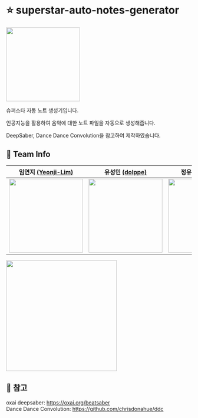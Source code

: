 # ⭐️ superstar-auto-notes-generator
<img src = "https://user-images.githubusercontent.com/57888020/182302865-e3448e92-7abf-4a9a-81f4-24e10c9e869b.png" width = "200px"/>

슈퍼스타 자동 노트 생성기입니다.

인공지능을 활용하여 음악에 대한 노트 파일을 자동으로 생성해줍니다.

DeepSaber, Dance Dance Convolution을 참고하여 제작하였습니다.

## 🤝 Team Info
| 임연지 [(Yeonji-Lim)](https://github.com/Yeonji-Lim) | 유성민 [(dolppe)](https://github.com/dolppe) | 정유진 [(JYOOJIN)](https://github.com/JYOOJIN) |
| :---: | :---: | :---: | 
|<img src ="https://avatars.githubusercontent.com/u/57888020?v=4" width = "200px" height="200px" />|<img src ="https://avatars.githubusercontent.com/u/35285591?v=4" width = "200px" height="200px" />|<img src ="https://avatars.githubusercontent.com/u/69388421?v=4" width = "200px" height="200px" />|

<img src="https://user-images.githubusercontent.com/57888020/182303932-667b791d-3752-4e2e-8aea-dcfb1be96381.png" width = "300px" />


## 🔧 참고
oxai deepsaber:
https://oxai.org/beatsaber  
Dance Dance Convolution:
https://github.com/chrisdonahue/ddc
